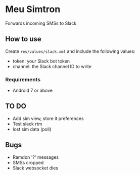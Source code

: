 # Meu Simtron
Forwards incoming SMSs to Slack

## How to use
Create `res/values/slack.xml` and include the following values:
 * token: your Slack bot token
 * channel: the Slack channel ID to write
 
### Requirements
 * Android 7 or above
 
## TO DO
 * Add sim view, store it preferences
 * Test slack rtm
 * lost sim data (poll)

## Bugs
 * Ramdon '?' messages
 * SMSs cropped
 * Slack websocket dies
